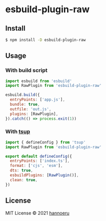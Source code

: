 # esbuild-plugin-raw

## Install

```sh
$ npm install -D esbuild-plugin-raw
```

## Usage

### With build script

```js
import esbuild from 'esbuild'
import RawPlugin from 'esbuild-plugin-raw'

esbuild.build({
  entryPoints: ['app.js'],
  bundle: true,
  outfile: 'out.js',
  plugins: [RawPlugin],
}).catch(() => process.exit(1))
```

### With [tsup](https://github.com/egoist/tsup)

```js
import { defineConfig } from 'tsup'
import RawPlugin from 'esbuild-plugin-raw'

export default defineConfig({
  entryPoints: ['index.ts'],
  format: ['cjs', 'esm'],
  dts: true,
  esbuildPlugins: [RawPlugin()],
  clean: true,
})
```

## License

MIT License © 2021 [hannoeru](https://github.com/hannoeru)
